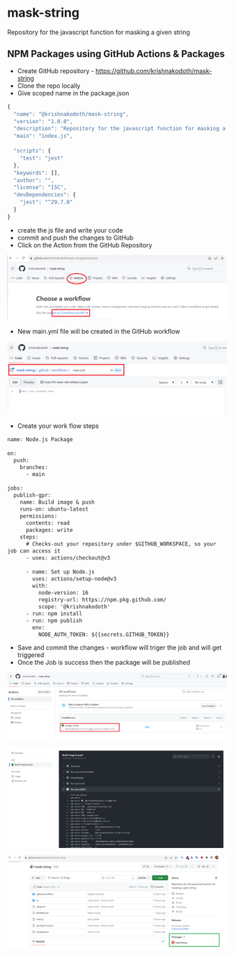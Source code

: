 # mask-string
Repository for the javascript function for masking a given string


## NPM Packages using GitHub Actions & Packages
- Create GitHub repository - https://github.com/krishnakodoth/mask-string
- Clone the repo locally
- Give scoped name in the package.json
```js 
{
  "name": "@krishnakodoth/mask-string",
  "version": "1.0.0",
  "description": "Repository for the javascript function for masking a given string",
  "main": "index.js",
  
  "scripts": {
    "test": "jest"
  },
  "keywords": [],
  "author": "",
  "license": "ISC",
  "devDependencies": {
    "jest": "^29.7.0"
  }
}
```
- create the js file and write your code
- commit and push the changes to GitHub
- Click on the Action from the GitHub Repository

![Alt text](https://github.com/krishnakodoth/mask-string/blob/main/images/readme_01.PNG?raw=true "GitHub Action")

- New main.yml file will be created in the GitHub workflow

![Alt text](https://github.com/krishnakodoth/mask-string/blob/main/images/readme_02.PNG?raw=true "GitHub workflow main.ymll")

- Create your work flow steps

```
name: Node.js Package

on:
  push:
    branches:
      - main

jobs:
  publish-gpr:
    name: Build image & push
    runs-on: ubuntu-latest
    permissions:
      contents: read
      packages: write
    steps:
      # Checks-out your repository under $GITHUB_WORKSPACE, so your job can access it
      - uses: actions/checkout@v3

      - name: Set up Node.js
        uses: actions/setup-node@v3
        with:
          node-version: 16
          registry-url: https://npm.pkg.github.com/
          scope: '@krishnakodoth'
      - run: npm install
      - run: npm publish
        env:
          NODE_AUTH_TOKEN: ${{secrets.GITHUB_TOKEN}}

```
- Save and commit the changes - workflow will triger the job and will get triggered
- Once the Job is success then the package will be published

![Alt text](https://github.com/krishnakodoth/mask-string/blob/main/images/readme_03.PNG?raw=true "Workflow status")

![Alt text](https://github.com/krishnakodoth/mask-string/blob/main/images/readme_04.PNG?raw=true "Workflow status")

![Alt text](https://github.com/krishnakodoth/mask-string/blob/main/images/readme_05.PNG?raw=true "Workflow status")